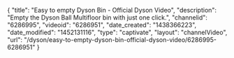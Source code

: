 {
    "title": "Easy to empty Dyson Bin - Official Dyson Video",
    "description": "Empty the Dyson Ball Multifloor bin with just one click.",
    "channelid": "6286995",
    "videoid": "6286951",
    "date_created": "1438366223",
    "date_modified": "1452131116",
    "type": "captivate",
    "layout": "channelVideo",
    "url": "\/dyson\/easy-to-empty-dyson-bin-official-dyson-video\/6286995-6286951"
}